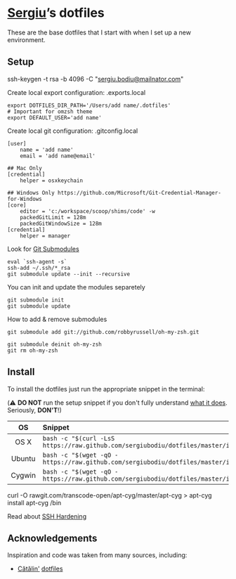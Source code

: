 # [Sergiu](https://github.com/sergiubodiu)’s dotfiles

These are the base dotfiles that I start with when I set up a
new environment.

## Setup

ssh-keygen -t rsa -b 4096 -C "sergiu.bodiu@mailnator.com"

Create local export configuration: .exports.local

    export DOTFILES_DIR_PATH='/Users/add name/.dotfiles'
    # Important for omzsh theme
    export DEFAULT_USER='add name'

Create local git configuration: .gitconfig.local

    [user]
        name = 'add name'
        email = 'add name@email'

    ## Mac Only
    [credential]
        helper = osxkeychain

    ## Windows Only https://github.com/Microsoft/Git-Credential-Manager-for-Windows
    [core]
        editor = 'c:/workspace/scoop/shims/code' -w
        packedGitLimit = 128m
        packedGitWindowSize = 128m
    [credential]
        helper = manager

Look for [Git Submodules](.gitmodules)

    eval `ssh-agent -s`
    ssh-add ~/.ssh/*_rsa
    git submodule update --init --recursive

You can init and update the modules separetely

    git submodule init
    git submodule update

How to add & remove submodules

    git submodule add git://github.com/robbyrussell/oh-my-zsh.git

    git submodule deinit oh-my-zsh
    git rm oh-my-zsh

## Install

To install the dotfiles just run the appropriate snippet in the
terminal:

(:warning: **DO NOT** run the setup snippet if you don't fully
understand [what it does](main.sh). Seriously, **DON'T**!)

|   OS   | Snippet                                                                                      |
| :----: | :------------------------------------------------------------------------------------------- |
|  OS X  | `bash -c "$(curl -LsS https://raw.github.com/sergiubodiu/dotfiles/master/install/main.sh)"`  |
| Ubuntu | `bash -c "$(wget -qO - https://raw.github.com/sergiubodiu/dotfiles/master/install/main.sh)"` |
| Cygwin | `bash -c "$(wget -qO - https://raw.github.com/sergiubodiu/dotfiles/master/install/main.sh)"` |

curl -O rawgit.com/transcode-open/apt-cyg/master/apt-cyg > apt-cyg
install apt-cyg /bin

Read about [SSH Hardening](https://medium.com/@jasonrigden/hardening-ssh-1bcb99cd4cef)

## Acknowledgements

Inspiration and code was taken from many sources, including:

- [Cătălin'](https://github.com/alrra)
  [dotfiles](https://github.com/alrra/dotfiles)
